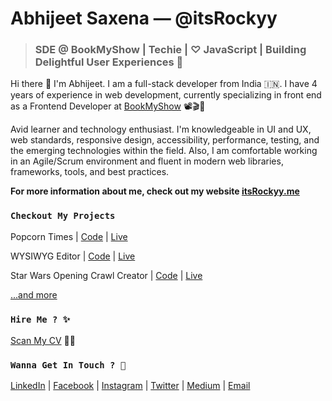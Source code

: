 # Abhijeet Saxena — @itsRockyy

> ### SDE @ BookMyShow | Techie | ♡ JavaScript | Building Delightful User Experiences 🤩 

<!-- <img width="200" height="200" src="https://avatars1.githubusercontent.com/u/20384478?s=460&u=7449c20f66d5b01d4c457f11cf8f064e7d420361&v=4">  -->

Hi there 👋 I'm Abhijeet. I am a full-stack developer from India 🇮🇳.  I have 4 years of experience in web development, currently specializing in front end as a Frontend Developer at [BookMyShow](https://in.bookmyshow.com/) 📽️🎬🍿 

Avid learner and technology enthusiast. I'm knowledgeable in UI and UX, web standards, responsive design, accessibility, performance, testing, and the emerging technologies within the field. Also, I am comfortable working in an Agile/Scrum environment and fluent in modern web libraries, frameworks, tools, and best practices.

**For more information about me, check out my website [itsRockyy.me](https://itsrockyy.me)**

<!--

Here are some ideas to get you started:

- 
- 🌱 I’m currently learning ...
- 👯 I’m looking to collaborate on ...
- 🤔 I’m looking for help with ...
- ⚡ Fun fact: ...
- ### 🔭 I’m currently working on ...
-->

### `Checkout My Projects`
Popcorn Times | [Code](https://github.com/itsRockyy/popcorn) | [Live](https://popcorn-times.herokuapp.com/)

WYSIWYG Editor | [Code](https://github.com/itsRockyy/wysiwyg) | [Live](https://itsrockyy.me/wysiwyg/)

Star Wars Opening Crawl Creator | [Code](https://github.com/itsRockyy/star-wars-opening-crawl) | [Live](https://itsrockyy.me/star-wars-opening-crawl/)

[...and more](https://github.com/itsRockyy?tab=repositories)

### `Hire Me ? ✨`

[Scan My CV](https://itsrockyy.me/assets/Abhijeet%20Saxena%20Resume.pdf) 👀📜

### `Wanna Get In Touch ? 💬`

[LinkedIn](https://www.linkedin.com/in/abhijeet-saxena/) | 
[Facebook](https://www.facebook.com/abhijeet.saxena93) | 
[Instagram](https://www.instagram.com/hey_im_abhi/) | 
[Twitter](https://twitter.com/itsRocky93) |
[Medium](https://medium.com/@abhijeet.saxena) |
[Email](mailto:saxenaabhijeet@outlook.com)

